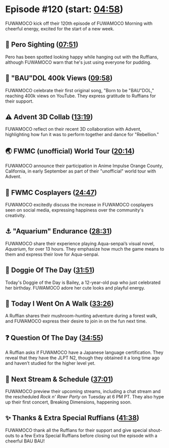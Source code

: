 # Episode #120 (start: [04:58](https://youtu.be/jIQnQA7ICrk?t=04m58s))

FUWAMOCO kick off their 120th episode of FUWAMOCO Morning with cheerful energy, excited for the start of a new week.

## 👀 Pero Sighting ([07:51](https://youtu.be/jIQnQA7ICrk?t=07m51s))

Pero has been spotted looking happy while hanging out with the Ruffians, although FUWAMOCO warn that he's just using everyone for pudding.

## 🎤 "BAU"DOL 400k Views ([09:58](https://youtu.be/jIQnQA7ICrk?t=09m58s))

FUWAMOCO celebrate their first original song, "Born to be "BAU"DOL," reaching 400k views on YouTube. They express gratitude to Ruffians for their support.

## ⚠️ Advent 3D Collab ([13:19](https://youtu.be/jIQnQA7ICrk?t=13m19s))

FUWAMOCO reflect on their recent 3D collaboration with Advent, highlighting how fun it was to perform together and dance for "Rebellion."

## 🌏 FWMC (unofficial) World Tour ([20:14](https://youtu.be/jIQnQA7ICrk?t=20m14s))

FUWAMOCO announce their participation in Anime Impulse Orange County, California, in early September as part of their "unofficial" world tour with Advent.

## 👘 FWMC Cosplayers ([24:47](https://youtu.be/jIQnQA7ICrk?t=24m47s))

FUWAMOCO excitedly discuss the increase in FUWAMOCO cosplayers seen on social media, expressing happiness over the community's creativity.

## ⚓ "Aquarium" Endurance ([28:31](https://youtu.be/jIQnQA7ICrk?t=28m31s))

FUWAMOCO share their experience playing Aqua-senpai’s visual novel, *Aquarium*, for over 13 hours. They emphasize how much the game means to them and express their love for Aqua-senpai.

## 🐶 Doggie Of The Day ([31:51](https://youtu.be/jIQnQA7ICrk?t=31m51s))

Today's Doggie of the Day is Bailey, a 12-year-old pup who just celebrated her birthday. FUWAMOCO adore her cute looks and playful energy.

## 🚶 Today I Went On A Walk ([33:26](https://youtu.be/jIQnQA7ICrk?t=33m26s))

A Ruffian shares their mushroom-hunting adventure during a forest walk, and FUWAMOCO express their desire to join in on the fun next time.

## ❓ Question Of The Day ([34:55](https://youtu.be/jIQnQA7ICrk?t=34m55s))

A Ruffian asks if FUWAMOCO have a Japanese language certification. They reveal that they have the JLPT N2, though they obtained it a long time ago and haven’t studied for the higher level yet.

## 📅 Next Stream & Schedule ([37:01](https://youtu.be/jIQnQA7ICrk?t=37m01s))

FUWAMOCO preview their upcoming streams, including a chat stream and the rescheduled *Rock n' Rawr Party* on Tuesday at 6 PM PT. They also hype up their first concert, Breaking Dimensions, happening soon.

## ✨ Thanks & Extra Special Ruffians ([41:38](https://youtu.be/jIQnQA7ICrk?t=41m38s))

FUWAMOCO thank all the Ruffians for their support and give special shout-outs to a few Extra Special Ruffians before closing out the episode with a cheerful BAU BAU!
